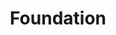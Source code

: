---
codehost: https://github.com/https://github.com/zurb/foundation
logohandle: getfoundation
sort: foundation
title: Foundation
twitter: https://x.com/ZURBfoundation
website: https://get.foundation/
---